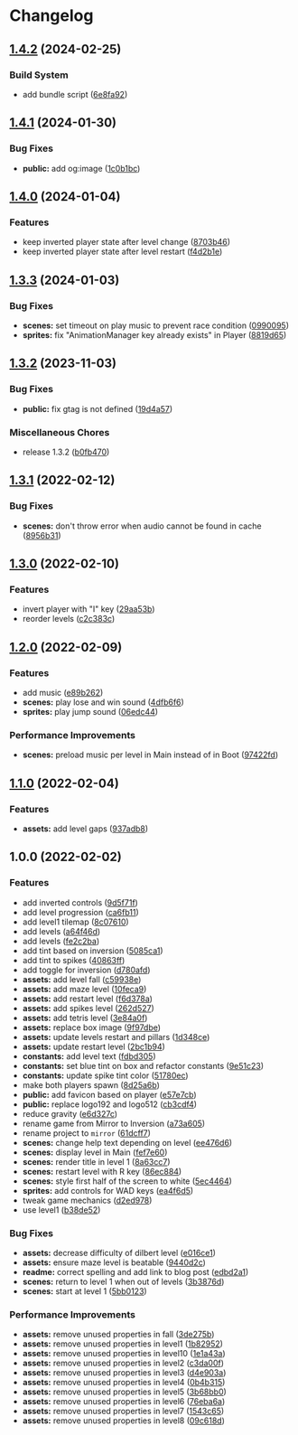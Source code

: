 # Changelog

## [1.4.2](https://github.com/remarkablegames/inversion/compare/v1.4.1...v1.4.2) (2024-02-25)


### Build System

* add bundle script ([6e8fa92](https://github.com/remarkablegames/inversion/commit/6e8fa9251c05830411ea77a462f434c6a58df546))

## [1.4.1](https://github.com/remarkablegames/inversion/compare/v1.4.0...v1.4.1) (2024-01-30)


### Bug Fixes

* **public:** add og:image ([1c0b1bc](https://github.com/remarkablegames/inversion/commit/1c0b1bc37fe0054a39ee729998561e06588a003b))

## [1.4.0](https://github.com/remarkablegames/inversion/compare/v1.3.3...v1.4.0) (2024-01-04)


### Features

* keep inverted player state after level change ([8703b46](https://github.com/remarkablegames/inversion/commit/8703b46a0753d2c667f3e63f599ca3f358427ab7))
* keep inverted player state after level restart ([f4d2b1e](https://github.com/remarkablegames/inversion/commit/f4d2b1efd0d73634df469b09b702ab92959d8ffc))

## [1.3.3](https://github.com/remarkablegames/inversion/compare/v1.3.2...v1.3.3) (2024-01-03)

### Bug Fixes

- **scenes:** set timeout on play music to prevent race condition ([0990095](https://github.com/remarkablegames/inversion/commit/099009533d56f522f7e8d5d6ae2e94bc2031b1ea))
- **sprites:** fix "AnimationManager key already exists" in Player ([8819d65](https://github.com/remarkablegames/inversion/commit/8819d6554218bfdd7aeb008343a3195067bb87a2))

## [1.3.2](https://github.com/remarkablegames/inversion/compare/v1.3.1...v1.3.2) (2023-11-03)

### Bug Fixes

- **public:** fix gtag is not defined ([19d4a57](https://github.com/remarkablegames/inversion/commit/19d4a572c81c22baf8dc8409324d2c7cd0728abb))

### Miscellaneous Chores

- release 1.3.2 ([b0fb470](https://github.com/remarkablegames/inversion/commit/b0fb470dc9824e0a685cfdc9190f6aae57d9450e))

## [1.3.1](https://www.github.com/remarkablegames/inversion/compare/v1.3.0...v1.3.1) (2022-02-12)

### Bug Fixes

- **scenes:** don't throw error when audio cannot be found in cache ([8956b31](https://www.github.com/remarkablegames/inversion/commit/8956b317380790791d9b730069b9a842ecdc8b1a))

## [1.3.0](https://www.github.com/remarkablegames/inversion/compare/v1.2.0...v1.3.0) (2022-02-10)

### Features

- invert player with "I" key ([29aa53b](https://www.github.com/remarkablegames/inversion/commit/29aa53ba5dc30f47fe2502f8938a6e53903ee6cf))
- reorder levels ([c2c383c](https://www.github.com/remarkablegames/inversion/commit/c2c383c6e99c8c81bba2d2503c8486cd2a977256))

## [1.2.0](https://www.github.com/remarkablegames/inversion/compare/v1.1.0...v1.2.0) (2022-02-09)

### Features

- add music ([e89b262](https://www.github.com/remarkablegames/inversion/commit/e89b2627e98ecd11c77c29ce30a0f31e25a03220))
- **scenes:** play lose and win sound ([4dfb6f6](https://www.github.com/remarkablegames/inversion/commit/4dfb6f6fef3a2ed11da56659e4b6488b84b56ee7))
- **sprites:** play jump sound ([06edc44](https://www.github.com/remarkablegames/inversion/commit/06edc44acebdb38f5e2341131697bc337a03f396))

### Performance Improvements

- **scenes:** preload music per level in Main instead of in Boot ([97422fd](https://www.github.com/remarkablegames/inversion/commit/97422fd5d2c22b60d1e6d50a6fee4fb01b2f3172))

## [1.1.0](https://www.github.com/remarkablegames/inversion/compare/v1.0.0...v1.1.0) (2022-02-04)

### Features

- **assets:** add level gaps ([937adb8](https://www.github.com/remarkablegames/inversion/commit/937adb8a8672b174e5b7f00d3a1ac070997aefae))

## 1.0.0 (2022-02-02)

### Features

- add inverted controls ([9d5f71f](https://www.github.com/remarkablegames/inversion/commit/9d5f71ff11ba3cd4f94fc7d102a3f6d129a9be66))
- add level progression ([ca6fb11](https://www.github.com/remarkablegames/inversion/commit/ca6fb1180b316c2e9df0e138b96e03bcb3666db7))
- add level1 tilemap ([8c07610](https://www.github.com/remarkablegames/inversion/commit/8c076107fa7287656fc53dc51b097bce94cc8b25))
- add levels ([a64f46d](https://www.github.com/remarkablegames/inversion/commit/a64f46d21ad19a9fdda14d02ae4f30ddcdc7af62))
- add levels ([fe2c2ba](https://www.github.com/remarkablegames/inversion/commit/fe2c2ba0b82f1adbd1b3eebac5c80ba395ebba83))
- add tint based on inversion ([5085ca1](https://www.github.com/remarkablegames/inversion/commit/5085ca12ac38d65e9fbd27adf8e32c4b798a451e))
- add tint to spikes ([40863ff](https://www.github.com/remarkablegames/inversion/commit/40863fffffc95dd76c6ebe997d2949911f3bbcfa))
- add toggle for inversion ([d780afd](https://www.github.com/remarkablegames/inversion/commit/d780afd6c9b18789918e7fc817240e9ad374c91f))
- **assets:** add level fall ([c59938e](https://www.github.com/remarkablegames/inversion/commit/c59938ec55b470035c5cd3998a71fd9f69e2704a))
- **assets:** add maze level ([10feca9](https://www.github.com/remarkablegames/inversion/commit/10feca91e511274857434ddb9ea8ebee9467bd7a))
- **assets:** add restart level ([f6d378a](https://www.github.com/remarkablegames/inversion/commit/f6d378ace19127d463f6735198c47c5caaa62a18))
- **assets:** add spikes level ([262d527](https://www.github.com/remarkablegames/inversion/commit/262d52759c5b91bca76ae44988e4a202a0be7fbd))
- **assets:** add tetris level ([3e84a0f](https://www.github.com/remarkablegames/inversion/commit/3e84a0f193c1b803fd2d64e4f4c62706e9573296))
- **assets:** replace box image ([9f97dbe](https://www.github.com/remarkablegames/inversion/commit/9f97dbea7d9264bf78d5e5fb3f7da7eb7eb69059))
- **assets:** update levels restart and pillars ([1d348ce](https://www.github.com/remarkablegames/inversion/commit/1d348ceea704e5133eaf9714050f12b4ff78ed26))
- **assets:** update restart level ([2bc1b94](https://www.github.com/remarkablegames/inversion/commit/2bc1b949c180658b3e8cfd6ab6c27b572a196f05))
- **constants:** add level text ([fdbd305](https://www.github.com/remarkablegames/inversion/commit/fdbd305d0e1a2e9f3413adf9169230840cc0a97d))
- **constants:** set blue tint on box and refactor constants ([9e51c23](https://www.github.com/remarkablegames/inversion/commit/9e51c237f6f863509aec45da8bdc262e1308c9b7))
- **constants:** update spike tint color ([51780ec](https://www.github.com/remarkablegames/inversion/commit/51780ecb63f002005b798069b0347068b840cec0))
- make both players spawn ([8d25a6b](https://www.github.com/remarkablegames/inversion/commit/8d25a6b8315f73aa643e933b86aff7b6454300b2))
- **public:** add favicon based on player ([e57e7cb](https://www.github.com/remarkablegames/inversion/commit/e57e7cbd172f75bf04a946c868c14f31d8b3d0de))
- **public:** replace logo192 and logo512 ([cb3cdf4](https://www.github.com/remarkablegames/inversion/commit/cb3cdf41d1a1821cb3e90e129b979ce072922500))
- reduce gravity ([e6d327c](https://www.github.com/remarkablegames/inversion/commit/e6d327c67ccdc39d1361ec45556f67fbb500f245))
- rename game from Mirror to Inversion ([a73a605](https://www.github.com/remarkablegames/inversion/commit/a73a605407fdfefb8f30d0d4d5ce0bb3106ce172))
- rename project to `mirror` ([61dcff7](https://www.github.com/remarkablegames/inversion/commit/61dcff7c7db414391a57772cb486e6af9effec53))
- **scenes:** change help text depending on level ([ee476d6](https://www.github.com/remarkablegames/inversion/commit/ee476d6caa0d46ffc5691fc351d7443fb5eafe65))
- **scenes:** display level in Main ([fef7e60](https://www.github.com/remarkablegames/inversion/commit/fef7e60b57f125e61d548c095bddf6b89b6eed48))
- **scenes:** render title in level 1 ([8a63cc7](https://www.github.com/remarkablegames/inversion/commit/8a63cc72beda4282101fb72ebf7620b27b789259))
- **scenes:** restart level with R key ([86ec884](https://www.github.com/remarkablegames/inversion/commit/86ec884c009e18f0eb2a829683fcf57b39dddda6))
- **scenes:** style first half of the screen to white ([5ec4464](https://www.github.com/remarkablegames/inversion/commit/5ec44640a712f550ea67c5d07eb7ead56757ba2e))
- **sprites:** add controls for WAD keys ([ea4f6d5](https://www.github.com/remarkablegames/inversion/commit/ea4f6d5324db58a744da0feddeb049dfe6b2906d))
- tweak game mechanics ([d2ed978](https://www.github.com/remarkablegames/inversion/commit/d2ed97854eb2fbcef650f6a47d0b6507b121ca5b))
- use level1 ([b38de52](https://www.github.com/remarkablegames/inversion/commit/b38de52690321b463a9ce94fd7913c49d843e6a4))

### Bug Fixes

- **assets:** decrease difficulty of dilbert level ([e016ce1](https://www.github.com/remarkablegames/inversion/commit/e016ce182aee9f921644fe0b61a0de28710bc382))
- **assets:** ensure maze level is beatable ([9440d2c](https://www.github.com/remarkablegames/inversion/commit/9440d2c350d81e101d6f30a77d57371a3a770626))
- **readme:** correct spelling and add link to blog post ([edbd2a1](https://www.github.com/remarkablegames/inversion/commit/edbd2a1f00f7de1e3d50157f2b98b46c4c86c250))
- **scenes:** return to level 1 when out of levels ([3b3876d](https://www.github.com/remarkablegames/inversion/commit/3b3876dea59bc3891514c68cacda7d3b54ea0a45))
- **scenes:** start at level 1 ([5bb0123](https://www.github.com/remarkablegames/inversion/commit/5bb0123e68aea356f8a31285fe94237c4bc8f9ec))

### Performance Improvements

- **assets:** remove unused properties in fall ([3de275b](https://www.github.com/remarkablegames/inversion/commit/3de275b331a6d253e5a2fafae24bc0fd319494bc))
- **assets:** remove unused properties in level1 ([1b82952](https://www.github.com/remarkablegames/inversion/commit/1b82952b7c48d45351230a4fd5d05529f054ffbb))
- **assets:** remove unused properties in level10 ([1e1a43a](https://www.github.com/remarkablegames/inversion/commit/1e1a43a72fded551b8a1d1c8ee5f87f1126065b4))
- **assets:** remove unused properties in level2 ([c3da00f](https://www.github.com/remarkablegames/inversion/commit/c3da00f8a544354c68be58aa1c6148290477132b))
- **assets:** remove unused properties in level3 ([d4e903a](https://www.github.com/remarkablegames/inversion/commit/d4e903a825aa7b89b956e018a42a35eca80031d1))
- **assets:** remove unused properties in level4 ([0b4b315](https://www.github.com/remarkablegames/inversion/commit/0b4b315b1b963aa6fcb8b2b8872e0d92bb506ed1))
- **assets:** remove unused properties in level5 ([3b68bb0](https://www.github.com/remarkablegames/inversion/commit/3b68bb02da3e459e67d31916e6e7738cf1eb37a8))
- **assets:** remove unused properties in level6 ([76eba6a](https://www.github.com/remarkablegames/inversion/commit/76eba6ad0698b039540d5fc9070a64391377e067))
- **assets:** remove unused properties in level7 ([1543c65](https://www.github.com/remarkablegames/inversion/commit/1543c651bea3a336122db4b768179ff1a6fee9f6))
- **assets:** remove unused properties in level8 ([09c618d](https://www.github.com/remarkablegames/inversion/commit/09c618d0e75d4ffd2669b564fb1a7f59c7e902e2))
